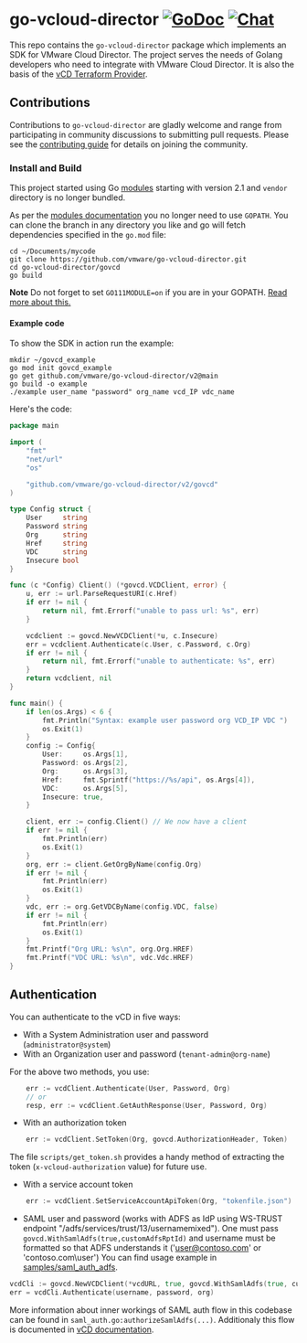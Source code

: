 # go-vcloud-director [![GoDoc](https://godoc.org/github.com/vmware/go-vcloud-director?status.svg)](http://godoc.org/github.com/vmware/go-vcloud-director) [![Chat](https://img.shields.io/badge/chat-on%20slack-brightgreen.svg)](https://vmwarecode.slack.com/messages/CBBBXVB16)

This repo contains the `go-vcloud-director` package which implements
an SDK for VMware Cloud Director. The project serves the needs of Golang
developers who need to integrate with VMware Cloud Director. It is also the
basis of the [vCD Terraform
Provider](https://github.com/vmware/terraform-provider-vcd).

## Contributions ##

Contributions to `go-vcloud-director` are gladly welcome and range
from participating in community discussions to submitting pull
requests.  Please see the [contributing guide](CONTRIBUTING.md) for
details on joining the community.

### Install and Build ###

This project started using Go [modules](https://github.com/golang/go/wiki/Modules)
starting with version 2.1 and `vendor` directory is no longer bundled.

As per the [modules documentation](https://github.com/golang/go/wiki/Modules)
you no longer need to use `GOPATH`. You can clone the branch in any directory
you like and go will fetch dependencies specified in the `go.mod` file:
```
cd ~/Documents/mycode
git clone https://github.com/vmware/go-vcloud-director.git
cd go-vcloud-director/govcd
go build
```

**Note** Do not forget to set `GO111MODULE=on` if you are in your GOPATH.
[Read more about this.](https://github.com/golang/go/wiki/Modules#how-to-install-and-activate-module-support)

#### Example code ####

To show the SDK in action run the example:
```
mkdir ~/govcd_example
go mod init govcd_example
go get github.com/vmware/go-vcloud-director/v2@main
go build -o example
./example user_name "password" org_name vcd_IP vdc_name 
```

Here's the code:
```go
package main

import (
	"fmt"
	"net/url"
	"os"

	"github.com/vmware/go-vcloud-director/v2/govcd"
)

type Config struct {
	User     string
	Password string
	Org      string
	Href     string
	VDC      string
	Insecure bool
}

func (c *Config) Client() (*govcd.VCDClient, error) {
	u, err := url.ParseRequestURI(c.Href)
	if err != nil {
		return nil, fmt.Errorf("unable to pass url: %s", err)
	}

	vcdclient := govcd.NewVCDClient(*u, c.Insecure)
	err = vcdclient.Authenticate(c.User, c.Password, c.Org)
	if err != nil {
		return nil, fmt.Errorf("unable to authenticate: %s", err)
	}
	return vcdclient, nil
}

func main() {
	if len(os.Args) < 6 {
		fmt.Println("Syntax: example user password org VCD_IP VDC ")
		os.Exit(1)
	}
	config := Config{
		User:     os.Args[1],
		Password: os.Args[2],
		Org:      os.Args[3],
		Href:     fmt.Sprintf("https://%s/api", os.Args[4]),
		VDC:      os.Args[5],
		Insecure: true,
	}

	client, err := config.Client() // We now have a client
	if err != nil {
		fmt.Println(err)
		os.Exit(1)
	}
	org, err := client.GetOrgByName(config.Org)
	if err != nil {
		fmt.Println(err)
		os.Exit(1)
	}
	vdc, err := org.GetVDCByName(config.VDC, false)
	if err != nil {
		fmt.Println(err)
		os.Exit(1)
	}
	fmt.Printf("Org URL: %s\n", org.Org.HREF)
	fmt.Printf("VDC URL: %s\n", vdc.Vdc.HREF)
}

```

## Authentication

You can authenticate to the vCD in five ways:

* With a System Administration user and password (`administrator@system`)
* With an Organization user and password (`tenant-admin@org-name`)

For the above two methods, you use: 
```go
	err := vcdClient.Authenticate(User, Password, Org)
	// or
	resp, err := vcdClient.GetAuthResponse(User, Password, Org)
```

* With an authorization token
```go
	err := vcdClient.SetToken(Org, govcd.AuthorizationHeader, Token)
```
The file `scripts/get_token.sh` provides a handy method of extracting the token
(`x-vcloud-authorization` value) for future use.

* With a service account token
```go
	err := vcdClient.SetServiceAccountApiToken(Org, "tokenfile.json")
```

* SAML user and password (works with ADFS as IdP using WS-TRUST endpoint
  "/adfs/services/trust/13/usernamemixed"). One must pass `govcd.WithSamlAdfs(true,customAdfsRptId)`
  and username must be formatted so that ADFS understands it ('user@contoso.com' or
  'contoso.com\user') You can find usage example in
  [samples/saml_auth_adfs](/samples/saml_auth_adfs). 
```go
vcdCli := govcd.NewVCDClient(*vcdURL, true, govcd.WithSamlAdfs(true, customAdfsRptId))
err = vcdCli.Authenticate(username, password, org)
```

More information about inner workings of SAML auth flow in this codebase can be found in
`saml_auth.go:authorizeSamlAdfs(...)`. Additionaly this flow is documented in [vCD
documentation](https://code.vmware.com/docs/10000/vcloud-api-programming-guide-for-service-providers/GUID-335CFC35-7AD8-40E5-91BE-53971937A2BB.html).
